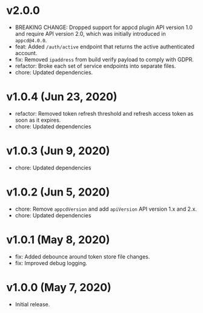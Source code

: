 # v2.0.0

 * BREAKING CHANGE: Dropped support for appcd plugin API version 1.0 and require API version 2.0,
   which was initially introduced in `appcd@4.0.0`.
 * feat: Added `/auth/active` endpoint that returns the active authenticated account.
 * fix: Removed `ipaddress` from build verify payload to comply with GDPR.
 * refactor: Broke each set of service endpoints into separate files.
 * chore: Updated dependencies.

# v1.0.4 (Jun 23, 2020)

 * refactor: Removed token refresh threshold and refresh access token as soon as it expires.
 * chore: Updated dependencies

# v1.0.3 (Jun 9, 2020)

 * chore: Updated dependencies

# v1.0.2 (Jun 5, 2020)

 * chore: Remove `appcdVersion` and add `apiVersion` API version 1.x and 2.x.
 * chore: Updated dependencies

# v1.0.1 (May 8, 2020)

 * fix: Added debounce around token store file changes.
 * fix: Improved debug logging.

# v1.0.0 (May 7, 2020)

 * Initial release.
